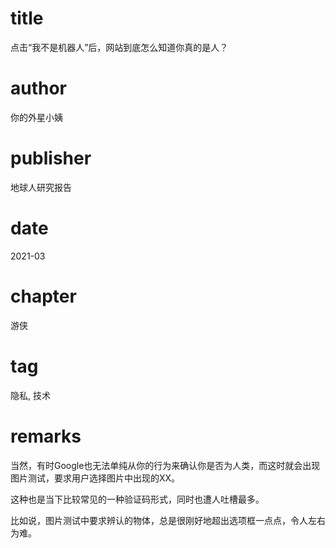 # title
点击“我不是机器人”后，网站到底怎么知道你真的是人？

# author
你的外星小姨

# publisher
地球人研究报告

# date
2021-03

# chapter
游侠

# tag
隐私, 技术

# remarks
当然，有时Google也无法单纯从你的行为来确认你是否为人类，而这时就会出现图片测试，要求用户选择图片中出现的XX。



这种也是当下比较常见的一种验证码形式，同时也遭人吐槽最多。



比如说，图片测试中要求辨认的物体，总是很刚好地超出选项框一点点，令人左右为难。
